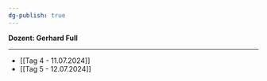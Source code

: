 ```yaml
---
dg-publish: true
---
```


**Dozent: Gerhard Full**

---

- [[Tag 4 - 11.07.2024]]
- [[Tag 5 - 12.07.2024]]